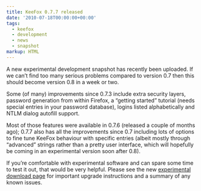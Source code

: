 ```yaml
---
title: KeeFox 0.7.7 released
date: '2010-07-18T00:00:00+00:00'
tags:
  - keefox
  - development
  - news
  - snapshot
markup: HTML
---
```

<p>A  new experimental development snapshot has recently been uploaded. If we  can’t find too many serious problems compared to version 0.7 then this  should become version 0.8 in a week or two.
</p>
<p>Some (of many) improvements since 0.7.3 include extra security  layers, password generation from within Firefox, a “getting started”  tutorial (needs special entries in your password database), logins  listed alphabetically and NTLM dialog autofill support.
</p>
<p>Most of those features were available in 0.7.6 (released a couple of  months ago); 0.7.7 also has all the improvements since 0.7 including  lots of options to fine tune KeeFox behaviour with specific entries  (albeit mostly through “advanced” strings rather than a pretty user  interface, which will hopefully be coming in an experimental version  soon after 0.8).
</p>
<p>If you’re comfortable with experimental software and can spare some  time to test it out, that would be very helpful. Please see the new <a href="http://experimental-version" target="_blank">experimental download page</a> for important upgrade instructions and a summary of any known issues.</p>
